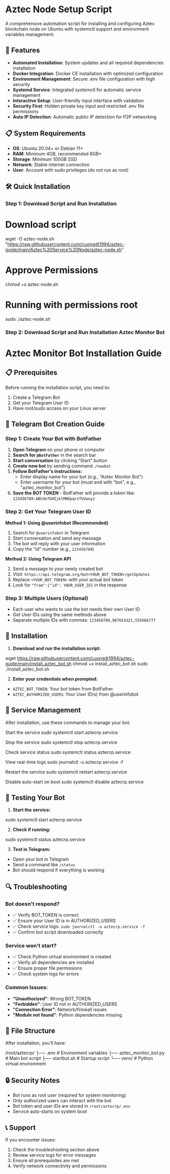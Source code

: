 # Aztec Node Setup Script

A comprehensive automation script for installing and configuring Aztec blockchain node on Ubuntu with systemctl support and environment variables management.

## 🚀 Features

- **Automated Installation**: System updates and all required dependencies installation
- **Docker Integration**: Docker CE installation with optimized configuration
- **Environment Management**: Secure .env file configuration with high security
- **Systemd Service**: Integrated systemctl for automatic service management
- **Interactive Setup**: User-friendly input interface with validation
- **Security First**: Hidden private key input and restricted .env file permissions
- **Auto IP Detection**: Automatic public IP detection for P2P networking

## 📋 System Requirements

- **OS**: Ubuntu 20.04+ or Debian 11+
- **RAM**: Minimum 4GB, recommended 8GB+
- **Storage**: Minimum 100GB SSD
- **Network**: Stable internet connection
- **User**: Account with sudo privileges (do not run as root)

## 🛠️ Quick Installation

### Step 1: Download Script and Run Installation

# Download script

wget -O aztec-node.sh "https://raw.githubusercontent.com/cuongdt1994/aztec-guide/main/Aztec%20Service%20Node/aztec-node.sh"

# Approve Permissions

chmod +x aztec-node.sh

# Running with permissions root

sudo ./aztec-node.sh

### Step 2: Download Script and Run Installation Aztec Monitor Bot

# Aztec Monitor Bot Installation Guide

## 📋 Prerequisites

Before running the installation script, you need to:
1. Create a Telegram Bot
2. Get your Telegram User ID
3. Have root/sudo access on your Linux server

## 🤖 Telegram Bot Creation Guide

### Step 1: Create Your Bot with BotFather

1. **Open Telegram** on your phone or computer
2. **Search for `@BotFather`** in the search bar
3. **Start conversation** by clicking "Start" button
4. **Create new bot** by sending command: `/newbot`
5. **Follow BotFather's instructions:**
   - Enter display name for your bot (e.g., "Aztec Monitor Bot")
   - Enter username for your bot (must end with "bot", e.g., "aztec_monitor_bot")
6. **Save the BOT TOKEN** - BotFather will provide a token like: `123456789:ABCdefGHIjklMNOpqrsTUVwxyz`

### Step 2: Get Your Telegram User ID

**Method 1: Using @userinfobot (Recommended)**
1. Search for `@userinfobot` in Telegram
2. Start conversation and send any message
3. The bot will reply with your user information
4. Copy the "Id" number (e.g., `123456789`)

**Method 2: Using Telegram API**
1. Send a message to your newly created bot
2. Visit: `https://api.telegram.org/bot<YOUR_BOT_TOKEN>/getUpdates`
3. Replace `<YOUR_BOT_TOKEN>` with your actual bot token
4. Look for `"from":{"id": YOUR_USER_ID}` in the response

### Step 3: Multiple Users (Optional)
- Each user who wants to use the bot needs their own User ID
- Get User IDs using the same methods above
- Separate multiple IDs with commas: `123456789,987654321,555666777`

## 🚀 Installation

1. **Download and run the installation script:**

wget https://raw.githubusercontent.com/cuongdt1994/aztec-guide/main/install_aztec_bot.sh
chmod +x install_aztec_bot.sh
sudo ./install_aztec_bot.sh

2. **Enter your credentials when prompted:**
- `AZTEC_BOT_TOKEN`: Your bot token from BotFather
- `AZTEC_AUTHORIZED_USERS`: Your User ID(s) from @userinfobot

## 🔧 Service Management

After installation, use these commands to manage your bot:

Start the service
sudo systemctl start aztecrp.service

Stop the service
sudo systemctl stop aztecrp.service

Check service status
sudo systemctl status aztecrp.service

View real-time logs
sudo journalctl -u aztecrp.service -f

Restart the service
sudo systemctl restart aztecrp.service

Disable auto-start on boot
sudo systemctl disable aztecrp.service

## 🧪 Testing Your Bot

1. **Start the service:**

sudo systemctl start aztecrp.service

2. **Check if running:**

sudo systemctl status aztecrp.service


3. **Test in Telegram:**
- Open your bot in Telegram
- Send a command like `/status`
- Bot should respond if everything is working

## 🔍 Troubleshooting

### Bot doesn't respond?
- ✅ Verify BOT_TOKEN is correct
- ✅ Ensure your User ID is in AUTHORIZED_USERS
- ✅ Check service logs: `sudo journalctl -u aztecrp.service -f`
- ✅ Confirm bot script downloaded correctly

### Service won't start?
- ✅ Check Python virtual environment is created
- ✅ Verify all dependencies are installed
- ✅ Ensure proper file permissions
- ✅ Check system logs for errors

### Common Issues:
- **"Unauthorized"**: Wrong BOT_TOKEN
- **"Forbidden"**: User ID not in AUTHORIZED_USERS
- **"Connection Error"**: Network/firewall issues
- **"Module not found"**: Python dependencies missing

## 📁 File Structure

After installation, you'll have:

/root/aztecrp/
├── .env # Environment variables
├── aztec_monitor_bot.py # Main bot script
├── startbot.sh # Startup script
└── venv/ # Python virtual environment

## 🔒 Security Notes

- Bot runs as root user (required for system monitoring)
- Only authorized users can interact with the bot
- Bot token and user IDs are stored in `/root/aztecrp/.env`
- Service auto-starts on system boot

## 📞 Support

If you encounter issues:
1. Check the troubleshooting section above
2. Review service logs for error messages
3. Ensure all prerequisites are met
4. Verify network connectivity and permissions
